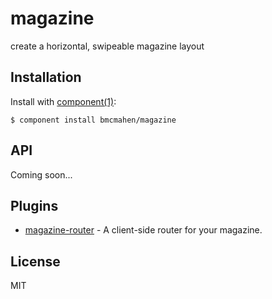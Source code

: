 
# magazine

  create a horizontal, swipeable magazine layout

## Installation

  Install with [component(1)](http://component.io):

    $ component install bmcmahen/magazine

## API

  Coming soon...

## Plugins

  * [magazine-router](https://github.com/bmcmahen/magazine-router) - A client-side router for your magazine.

## License

  MIT
